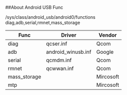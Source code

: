 ##About Android USB Func

/sys/class/android_usb/android0/functions diag,adb,serial,rmnet,mass_storage

Func | Driver | Vendor
---|--- |---
diag | qcser.inf | Qcom
adb | android_winusb.inf | Google
serial | qcmdm.inf | Qcom
rmnet |  qcwwan.inf | Qcom
mass_storage | | Mircosoft
mtp | | Mircosoft